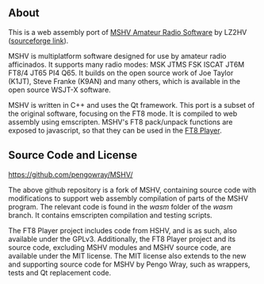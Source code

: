 ## About 

This is a web assembly port of [MSHV Amateur Radio Software](http://lz2hv.org/mshv) by LZ2HV ([sourceforge link](https://sourceforge.net/projects/mshv/)). 

MSHV is multiplatform software designed for use by amateur radio afficinados. It supports many radio modes: MSK JTMS FSK ISCAT JT6M FT8/4 JT65 PI4 Q65. It builds on the open source work of Joe Taylor (K1JT), Steve Franke (K9AN) and many others, which is available in the open source WSJT-X software.

MSHV is written in C++ and uses the Qt framework. This port is a subset of the original software, focusing on the FT8 mode. It is compiled to web assembly using emscripten. MSHV's FT8 pack/unpack functions are exposed to javascript, so that they can be used in the [FT8 Player](https://pengowray.github.io/).

## Source Code and License

https://github.com/pengowray/MSHV/

The above github repository is a fork of MSHV, containing source code with modifications to support web assembly compilation of parts of the MSHV program. The relevant code is found in the _wasm_ folder of the _wasm_ branch. It contains emscripten compilation and testing scripts.

The FT8 Player project includes code from HSHV, and is as such, also available under the GPLv3. Additionally, the FT8 Player project and its source code, excluding MSHV modules and MSHV source code, are available under the MIT license. The MIT license also extends to the new and supporting source code for MSHV by Pengo Wray, such as wrappers, tests and Qt replacement code.